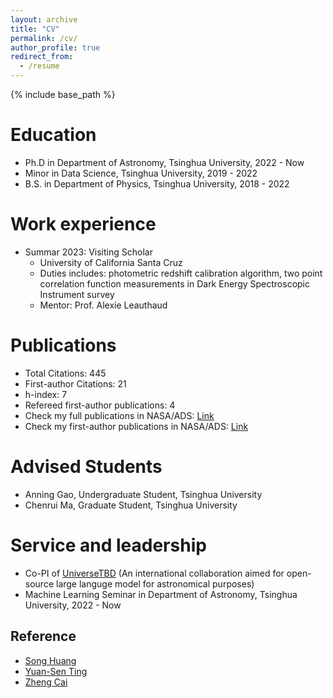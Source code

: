 ```yaml
---
layout: archive
title: "CV"
permalink: /cv/
author_profile: true
redirect_from:
  - /resume
---
```


{% include base_path %}

Education
======
* Ph.D in Department of Astronomy, Tsinghua University, 2022 - Now
* Minor in Data Science, Tsinghua University, 2019 - 2022
* B.S. in Department of Physics, Tsinghua University, 2018 - 2022

Work experience
======
* Summar 2023: Visiting Scholar
  * University of California Santa Cruz
  * Duties includes: photometric redshift calibration algorithm, two point correlation function measurements in Dark Energy Spectroscopic Instrument survey
  * Mentor: Prof. Alexie Leauthaud


Publications
======
* Total Citations: 445
* First-author Citations: 21
* h-index: 7
* Refereed first-author publications: 4
* Check my full publications in NASA/ADS: [Link](https://ui.adsabs.harvard.edu/user/libraries/NxC-QlMeTHWt_48OUxsBUQ)
* Check my first-author publications in NASA/ADS: [Link](https://ui.adsabs.harvard.edu/user/libraries/578YvbjUTB2gvZlCol8QSQ)

  
Advised Students
======

* Anning Gao, Undergraduate Student, Tsinghua University
* Chenrui Ma, Graduate Student, Tsinghua University


  
Service and leadership
======
* Co-PI of [UniverseTBD](https://universetbd.org) (An international collaboration aimed for open-source large languge model for astronomical purposes)
* Machine Learning Seminar in Department of Astronomy, Tsinghua University, 2022 - Now


Reference
------
- [Song Huang](https://dr-guangtou.github.io)
- [Yuan-Sen Ting](https://www.mso.anu.edu.au/~yting/)
- [Zheng Cai](http://i.astro.tsinghua.edu.cn/~zcai/)
